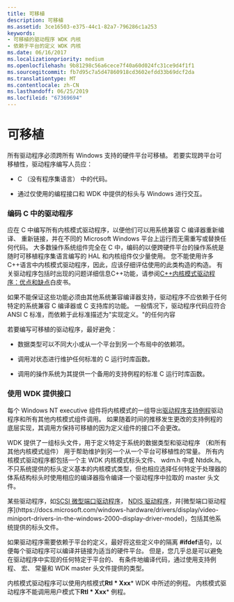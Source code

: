 ```yaml
---
title: 可移植
description: 可移植
ms.assetid: 3ce16503-e375-44c1-82a7-796286c1a253
keywords:
- 可移植的驱动程序 WDK 内核
- 依赖于平台的定义 WDK 内核
ms.date: 06/16/2017
ms.localizationpriority: medium
ms.openlocfilehash: 9b81298c56a6cece7f40a60d024fc31ce9d4f1f1
ms.sourcegitcommit: fb7d95c7a5d47860918cd3602efdd33b69dcf2da
ms.translationtype: MT
ms.contentlocale: zh-CN
ms.lasthandoff: 06/25/2019
ms.locfileid: "67369694"
---
```

# <a name="portable"></a>可移植





所有驱动程序必须跨所有 Windows 支持的硬件平台可移植。 若要实现跨平台可移植性，驱动程序编写人员应：

-   C （没有程序集语言） 中的代码。

-   通过仅使用的编程接口和 WDK 中提供的标头与 Windows 进行交互。

### <a name="coding-drivers-in-c"></a>编码 C 中的驱动程序

应在 C 中编写所有内核模式驱动程序，以便他们可以用系统兼容 C 编译器重新编译、 重新链接，并在不同的 Microsoft Windows 平台上运行而无需重写或替换任何代码。 大多数操作系统组件完全在 C 中，编码的以便跨硬件平台的操作系统是随时可移植程序集语言编写的 HAL 和内核组件仅少量使用。 您不能使用许多C++语言中内核模式驱动程序，因此，应该仔细评估使用的此类构造的构造。 有关驱动程序包括时出现的问题详细信息C++功能，请参阅[C++内核模式驱动程序：优点和缺点](https://go.microsoft.com/fwlink/p/?linkid=56294)白皮书。

如果不能保证这些功能必须由其他系统兼容编译器支持，驱动程序不应依赖于任何特定的系统兼容 C 编译器或 C 支持库的功能。 一般情况下，驱动程序代码应符合 ANSI C 标准，而依赖于此标准描述为"实现定义。"的任何内容

若要编写可移植的驱动程序，最好避免：

-   数据类型可以不同大小或从一个平台到另一个布局中的依赖项。

-   调用对状态进行维护任何标准的 C 运行时库函数。

-   调用的操作系统为其提供一个备用的支持例程的标准 C 运行时库函数。

### <a name="using-wdk-supplied-interfaces"></a>使用 WDK 提供接口

每个 Windows NT executive 组件将内核模式的一组导出[驱动程序支持例程](https://docs.microsoft.com/windows-hardware/drivers/ddi/content/index)驱动程序和所有其他内核模式组件调用。 如果随着时间的推移发生更改的支持例程的底层实现，其调用方保持可移植的因为定义组件的接口不会更改。

WDK 提供了一组标头文件，用于定义特定于系统的数据类型和驱动程序 （和所有其他内核模式组件） 用于帮助维护到另一个从一个平台可移植性的常量。 所有内核模式驱动程序都包括一个主 WDK 内核模式标头文件、 wdm.h 中或 Ntddk.h。 不只系统提供的标头定义基本的内核模式类型，但也相应选择任何特定于处理器的体系结构标头时使用相应的编译器指令编译一个驱动程序中拉取的 master 头文件。

某些驱动程序，如[SCSI 微型端口驱动程序](https://docs.microsoft.com/windows-hardware/drivers/storage/scsi-miniport-drivers)， [NDIS 驱动程序](https://docs.microsoft.com/previous-versions/windows/hardware/network/ff556938(v=vs.85))，并[微型端口驱动程序](https://docs.microsoft.com/windows-hardware/drivers/display/video-miniport-drivers-in-the-windows-2000-display-driver-model)，包括其他系统提供的标头文件。

如果驱动程序需要依赖于平台的定义，最好将这些定义中的隔离 **\#ifdef**语句，以便每个驱动程序可以编译并链接为适当的硬件平台。 但是，您几乎总是可以避免在驱动程序中实现的任何特定于平台的、 有条件地编译代码，通过使用支持例程、 宏、 常量和 WDK master 头文件提供的类型。

内核模式驱动程序可以使用内核模式**Rtl * Xxx*** WDK 中所述的例程。 内核模式驱动程序不能调用用户模式下**Rtl * Xxx*** 例程。

 

 




